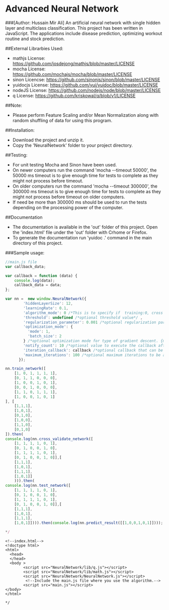 # Advanced Neural Network 
###[Author: Hussain Mir Ali]
An artificial neural network with single hidden layer and multiclass classification. This project has been written in JavaScript. The applications include disease prediction, optimizing workout routine and stock prediction. 

##External Librarbies Used:
* mathjs License: https://github.com/josdejong/mathjs/blob/master/LICENSE
* mocha License: https://github.com/mochajs/mocha/blob/master/LICENSE
* sinon Licencse: https://github.com/sinonjs/sinon/blob/master/LICENSE
* yuidocjs License: https://github.com/yui/yuidoc/blob/master/LICENSE
* nodeJS License: https://github.com/nodejs/node/blob/master/LICENSE
* q License: https://github.com/kriskowal/q/blob/v1/LICENSE

##Note: 
* Please perform Feature Scaling and/or Mean Normalization along with random shuffling of data for using this program.

##Installation:
*  Download the project and unzip it.
*  Copy the 'NeuralNetwork' folder to your project directory.


##Testing:
* For unit testing Mocha and Sinon have been used. 
* On newer computers run the command 'mocha --timeout 50000', the 50000 ms timeout is to give enough time for tests to complete as they might not process before timeout. 
* On older computers run the command 'mocha --timeout 300000', the 300000 ms timeout is to give enough time for tests to complete as they might not process before timeout on older computers. 
* If need be more than 300000 ms should be used to run the tests depending on the processing power of the computer. 

##Documentation
*  The documentation is available in the 'out' folder of this project. Open the 'index.html' file under the 'out' folder with Crhome or Firefox.
*  To generate the documentation run 'yuidoc .' command in the main directory of this project.

###Sample usage:

```javascript
//main.js file
var callback_data;

var callback = function (data) {
    console.log(data);
    callback_data = data;
};

var nn =  new window.NeuralNetwork({
        'hiddenLayerSize': 12,
        'learningRate': 0.1,
        'algorithm_mode': 0 /*This is to specify if  training:0, cross validating:1 or testing:2 data.*/ ,
        'threshold': undefined /*optional threshold value*/ ,
        'regularization_parameter': 0.001 /*optional regularization parameter to prevent overfitting*/ ,
        'optimization_mode': {
          'mode': 1,
          'batch_size': 2
        } /*optional optimization mode for type of gradient descent. {mode:1, 'batch_size': <your size>} for mini-batch and {mode: 0} for batch.*/ ,
        'notify_count': 10 /*optional value to execute the callback after every x number of iterations*/ ,
        'iteration_callback': callback /*optional callback that can be used for getting cost and iteration value on every notify count.*/ ,
        'maximum_iterations': 100 /*optional maximum iterations to be allowed*/
      });

nn.train_network([
    [1, 0, 1, 1, 1, 1],
    [0, 1, 1, 0, 0, 0],
    [1, 0, 0, 1, 0, 1],
    [0, 0, 1, 0, 0, 0],
    [1, 1, 0, 1, 1, 1],
    [1, 0, 0, 1, 0, 1]
], [
    [1,1,1],
    [1,0,1],
    [0,1,0],
    [1,0,0],
    [1,1,0],
    [0,1,0]
]).then(
console.log(nn.cross_validate_network([   
    [1, 1, 1, 1, 0, 1],
    [0, 1, 0, 0, 1, 0],
    [1, 1, 1, 1, 0, 1],
    [0, 1, 0, 0, 1, 0]],[
    [1,1,1],
    [1,0,1],
    [1,1,1],
    [1,0,1]]
    ))).then(
console.log(nn.test_network([
    [1, 1, 1, 1, 0, 1],
    [0, 1, 0, 0, 1, 0],
    [1, 1, 1, 1, 0, 1],
    [0, 1, 0, 0, 1, 0]],[
    [1,1,1],
    [1,0,1],
    [1,1,1],
    [1,0,1]]))).then(console.log(nn.predict_result([[1,0,0,1,0,1]])));  

*/
```
```
<!--index.html-->
<!doctype html>
<html>
  <head>
  </head>
  <body >
        <script src="NeuralNetwork/lib/q.js"></script>
        <script src="NeuralNetwork/lib/math.js"></script>
        <script src="NeuralNetwork/NeuralNetwork.js"></script>
         <!--Include the main.js file where you use the algorithm.-->
        <script src="main.js"></script>
</body>
</html>

*/
```